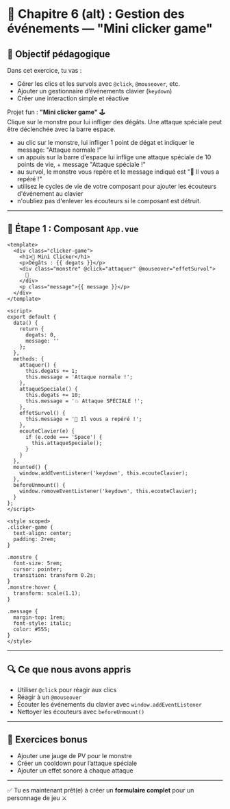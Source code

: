 # 🧪 Chapitre 6 (alt) : Gestion des événements — "Mini clicker game"

## 🎯 Objectif pédagogique

Dans cet exercice, tu vas :

- Gérer les clics et les survols avec `@click`, `@mouseover`, etc.
- Ajouter un gestionnaire d’événements clavier (`keydown`)
- Créer une interaction simple et réactive

Projet fun : **"Mini clicker game"** 🕹️  
Clique sur le monstre pour lui infliger des dégâts. Une attaque spéciale peut être déclenchée avec la barre espace.

- au clic sur le monstre, lui infliger 1 point de dégat et indiquer le message: "Attaque normale !"
- un appuis sur la barre d'espace lui inflige une attaque spéciale de 10 points de vie, + message "Attaque spéciale !"
- au survol, le monstre vous repère et le message indiqué est "👀 Il vous a repéré !"
- utilisez le cycles de vie de votre composant pour ajouter les écouteurs d'événement au clavier
- n'oubliez pas d'enlever les écouteurs si le composant est détruit.

---

## 🧱 Étape 1 : Composant `App.vue`

```vue
<template>
  <div class="clicker-game">
    <h1>👾 Mini Clicker</h1>
    <p>Dégâts : {{ degats }}</p>
    <div class="monstre" @click="attaquer" @mouseover="effetSurvol">
      👾
    </div>
    <p class="message">{{ message }}</p>
  </div>
</template>

<script>
export default {
  data() {
    return {
      degats: 0,
      message: ''
    };
  },
  methods: {
    attaquer() {
      this.degats += 1;
      this.message = 'Attaque normale !';
    },
    attaqueSpeciale() {
      this.degats += 10;
      this.message = '💥 Attaque SPÉCIALE !';
    },
    effetSurvol() {
      this.message = '👀 Il vous a repéré !';
    },
    ecouteClavier(e) {
      if (e.code === 'Space') {
        this.attaqueSpeciale();
      }
    }
  },
  mounted() {
    window.addEventListener('keydown', this.ecouteClavier);
  },
  beforeUnmount() {
    window.removeEventListener('keydown', this.ecouteClavier);
  }
};
</script>

<style scoped>
.clicker-game {
  text-align: center;
  padding: 2rem;
}

.monstre {
  font-size: 5rem;
  cursor: pointer;
  transition: transform 0.2s;
}
.monstre:hover {
  transform: scale(1.1);
}

.message {
  margin-top: 1rem;
  font-style: italic;
  color: #555;
}
</style>
```

---

## 🔍 Ce que nous avons appris

- Utiliser `@click` pour réagir aux clics
- Réagir à un `@mouseover`
- Écouter les événements du clavier avec `window.addEventListener`
- Nettoyer les écouteurs avec `beforeUnmount()`

---

## 🎯 Exercices bonus

- Ajouter une jauge de PV pour le monstre
- Créer un cooldown pour l’attaque spéciale
- Ajouter un effet sonore à chaque attaque

---

✅ Tu es maintenant prêt(e) à créer un **formulaire complet** pour un personnage de jeu ⚔️
